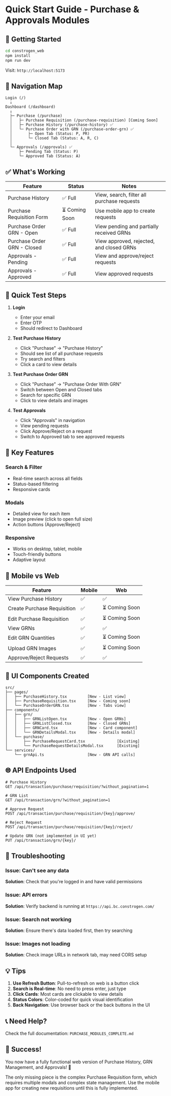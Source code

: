# Quick Start Guide - Purchase & Approvals Modules

## 🚀 Getting Started

```bash
cd constrogen_web
npm install
npm run dev
```

Visit: `http://localhost:5173`

## 📍 Navigation Map

```
Login (/)
  ↓
Dashboard (/dashboard)
  ↓
  ├─ Purchase (/purchase)
  │   ├─ Purchase Requisition (/purchase-requisition) [Coming Soon]
  │   ├─ Purchase History (/purchase-history) ✅
  │   └─ Purchase Order with GRN (/purchase-order-grn) ✅
  │       ├─ Open Tab (Status: P, PR)
  │       └─ Closed Tab (Status: A, R, C)
  │
  └─ Approvals (/approvals) ✅
      ├─ Pending Tab (Status: P)
      └─ Approved Tab (Status: A)
```

## ✅ What's Working

| Feature | Status | Notes |
|---------|--------|-------|
| Purchase History | ✅ Full | View, search, filter all purchase requests |
| Purchase Requisition Form | ⏳ Coming Soon | Use mobile app to create requests |
| Purchase Order GRN - Open | ✅ Full | View pending and partially received GRNs |
| Purchase Order GRN - Closed | ✅ Full | View approved, rejected, and closed GRNs |
| Approvals - Pending | ✅ Full | View and approve/reject requests |
| Approvals - Approved | ✅ Full | View approved requests |

## 🎯 Quick Test Steps

1. **Login**
   - Enter your email
   - Enter OTP
   - Should redirect to Dashboard

2. **Test Purchase History**
   - Click "Purchase" → "Purchase History"
   - Should see list of all purchase requests
   - Try search and filters
   - Click a card to view details

3. **Test Purchase Order GRN**
   - Click "Purchase" → "Purchase Order With GRN"
   - Switch between Open and Closed tabs
   - Search for specific GRN
   - Click to view details and images

4. **Test Approvals**
   - Click "Approvals" in navigation
   - View pending requests
   - Click Approve/Reject on a request
   - Switch to Approved tab to see approved requests

## 🔑 Key Features

### Search & Filter
- Real-time search across all fields
- Status-based filtering
- Responsive cards

### Modals
- Detailed view for each item
- Image preview (click to open full size)
- Action buttons (Approve/Reject)

### Responsive
- Works on desktop, tablet, mobile
- Touch-friendly buttons
- Adaptive layout

## 📱 Mobile vs Web

| Feature | Mobile | Web |
|---------|--------|-----|
| View Purchase History | ✅ | ✅ |
| Create Purchase Requisition | ✅ | ⏳ Coming Soon |
| Edit Purchase Requisition | ✅ | ⏳ Coming Soon |
| View GRNs | ✅ | ✅ |
| Edit GRN Quantities | ✅ | ⏳ Coming Soon |
| Upload GRN Images | ✅ | ⏳ Coming Soon |
| Approve/Reject Requests | ✅ | ✅ |

## 🎨 UI Components Created

```
src/
├── pages/
│   ├── PurchaseHistory.tsx         [New - List view]
│   ├── PurchaseRequisition.tsx     [New - Coming soon]
│   └── PurchaseOrderGRN.tsx        [New - Tabs view]
├── components/
│   ├── grn/
│   │   ├── GRNListOpen.tsx         [New - Open GRNs]
│   │   ├── GRNListClosed.tsx       [New - Closed GRNs]
│   │   ├── GRNCard.tsx             [New - Card component]
│   │   └── GRNDetailsModal.tsx     [New - Details modal]
│   └── purchase/
│       ├── PurchaseRequestCard.tsx              [Existing]
│       └── PurchaseRequestDetailsModal.tsx      [Existing]
└── services/
    └── grnApi.ts                   [New - GRN API calls]
```

## 🌐 API Endpoints Used

```
# Purchase History
GET /api/transaction/purchase/requisition/?without_pagination=1

# GRN List
GET /api/transaction/grn/?without_pagination=1

# Approve Request
POST /api/transaction/purchase/requisition/{key}/approve/

# Reject Request
POST /api/transaction/purchase/requisition/{key}/reject/

# Update GRN (not implemented in UI yet)
PUT /api/transaction/grn/{key}/
```

## 🐛 Troubleshooting

### Issue: Can't see any data
**Solution**: Check that you're logged in and have valid permissions

### Issue: API errors
**Solution**: Verify backend is running at `https://api.bc.constrogen.com/`

### Issue: Search not working
**Solution**: Ensure there's data loaded first, then try searching

### Issue: Images not loading
**Solution**: Check image URLs in network tab, may need CORS setup

## 💡 Tips

1. **Use Refresh Button**: Pull-to-refresh on web is a button click
2. **Search is Real-time**: No need to press enter, just type
3. **Click Cards**: Most cards are clickable to view details
4. **Status Colors**: Color-coded for quick visual identification
5. **Back Navigation**: Use browser back or the back buttons in the UI

## 📞 Need Help?

Check the full documentation: `PURCHASE_MODULES_COMPLETE.md`

## 🎉 Success!

You now have a fully functional web version of Purchase History, GRN Management, and Approvals! 🚀

The only missing piece is the complex Purchase Requisition form, which requires multiple modals and complex state management. Use the mobile app for creating new requisitions until this is fully implemented.

